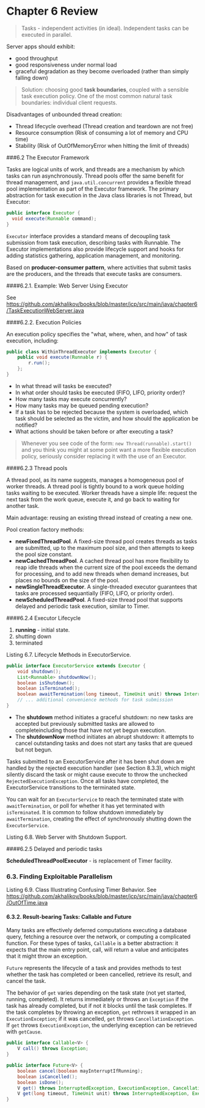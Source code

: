 Chapter 6 Review
===

> Tasks - independent activities (in ideal).
  Independent tasks can be executed in parallel.
  
Server apps should exhibit:

- good throughput
- good responsiveness under normal load
- graceful degradation as they become overloaded (rather than simply falling down)

> Solution: choosing good **task boundaries**, coupled with a sensible task execution policy.
One of the most common natural task boundaries: individual client requests.

Disadvantages of unbounded thread creation:

- Thread lifecycle overhead (Thread creation and teardown are not free)
- Resource consumption (Risk of consuming a lot of memory and CPU time)
- Stability (Risk of OutOfMemoryError when hitting the limit of threads)

###6.2 The Executor Framework

Tasks are logical units of work, and threads are a mechanism by which tasks can run asynchronously.
Thread pools offer the same benefit for thread management, and `java.util.concurrent` provides a flexible 
thread pool implementation as part of the Executor framework. The primary abstraction for task execution in the Java 
class libraries is not Thread, but Executor:

``` java
public interface Executor {
  void execute(Runnable command);
}
```

`Executor` interface provides a standard means of decoupling task submission from task execution, 
describing tasks with Runnable. The Executor implementations also provide lifecycle support and hooks for 
adding statistics gathering, application management, and monitoring.

Based on **producer-consumer pattern**, where activities that submit tasks are the producers, 
and the threads that execute tasks are consumers.

####6.2.1. Example: Web Server Using Executor

See https://github.com/akhalikov/books/blob/master/jcp/src/main/java/chapter6/TaskExecutionWebServer.java

####6.2.2. Execution Policies

An execution policy specifies the "what, where, when, and how" of task execution, including:

```java
public class WithinThreadExecutor implements Executor {
    public void execute(Runnable r) {
        r.run();
    };
}
```

- In what thread will tasks be executed?
- In what order should tasks be executed (FIFO, LIFO, priority order)?
- How many tasks may execute concurrently?
- How many tasks may be queued pending execution?
- If a task has to be rejected because the system is overloaded, which task should be selected as the victim, and how should the application be notified?
- What actions should be taken before or after executing a task?

> Whenever you see code of the form: `new Thread(runnable).start()` and you think you might at some point want a more flexible execution policy, seriously consider replacing it with the use of an Executor.

####6.2.3 Thread pools

A thread pool, as its name suggests, manages a homogeneous pool of worker threads. 
A thread pool is tightly bound to a work queue holding tasks waiting to be executed. 
Worker threads have a simple life: request the next task from the work queue, execute it, and go back to waiting for another task.

Main advantage: reusing an existing thread instead of creating a new one.

Pool creation factory methods:

- **newFixedThreadPool**. A fixed-size thread pool creates threads as tasks are submitted, up to the maximum pool size, and then attempts to keep the pool size constant.
- **newCachedThreadPool**. A cached thread pool has more flexibility to reap idle threads when the current size of the pool exceeds the demand for processing, and to add new threads when demand increases, but places no bounds on the size of the pool.
- **newSingleThreadExecutor**. A single-threaded executor guarantees that tasks are processed sequantially (FIFO, LIFO, or priority order).
- **newScheduledThreadPool**. A fixed-size thread pool that supports delayed and periodic task execution, similar to Timer.

####6.2.4 Executor Lifecycle

1. **running** - initial state.
2. shutting down
3. terminated

Listing 6.7. Lifecycle Methods in ExecutorService.

```java
public interface ExecutorService extends Executor {
    void shutdown();
    List<Runnable> shutdownNow();
    boolean isShutdown();
    boolean isTerminated();
    boolean awaitTermination(long timeout, TimeUnit unit) throws InterruptedException;
    // ... additional convenience methods for task submission
}
```

- The **shutdown** method initiates a graceful shutdown: no new tasks are accepted but previously submitted tasks are allowed to completeincluding those that have not yet begun execution.
- The **shutdownNow** method initiates an abrupt shutdown: it attempts to cancel outstanding tasks and does not start any tasks that are queued but not begun.

Tasks submitted to an ExecutorService after it has been shut down are handled by the rejected execution 
handler (see Section 8.3.3), which might silently discard the task or might cause execute to throw the 
unchecked `RejectedExecutionException`. Once all tasks have completed, the ExecutorService transitions to the terminated state.

You can wait for an `ExecutorService` to reach the terminated state with `awaitTermination`, or poll for whether 
it has yet terminated with `isTerminated`. It is common to follow shutdown immediately by `awaitTermination`, 
creating the effect of synchronously shutting down the `ExecutorService`.

Listing 6.8. Web Server with Shutdown Support.

####6.2.5 Delayed and periodic tasks

**ScheduledThreadPoolExecutor** - is replacement of Timer facility.

### 6.3. Finding Exploitable Parallelism

Listing 6.9. Class Illustrating Confusing Timer Behavior.
See https://github.com/akhalikov/books/blob/master/jcp/src/main/java/chapter6/OutOfTime.java

#### 6.3.2. Result-bearing Tasks: Callable and Future

Many tasks are effectively deferred computations executing a database query, fetching a resource over the network, 
or computing a complicated function. For these types of tasks, `Callable` is a better abstraction: 
it expects that the main entry point, call, will return a value and anticipates that it might throw an exception.

`Future` represents the lifecycle of a task and provides methods to test whether the task has completed or 
been cancelled, retrieve its result, and cancel the task.

The behavior of `get` varies depending on the task state (not yet started, running, completed). 
It returns immediately or throws an `Exception` if the task has already completed, but if not it blocks until the task
completes. If the task completes by throwing an exception, `get` rethrows it wrapped in an `ExecutionException`; 
if it was cancelled, `get` throws `CancellationException`. 
If `get` throws `ExecutionException`, the underlying exception can be retrieved with `getCause`.

```java
public interface Callable<V> {
    V call() throws Exception;
}

public interface Future<V> {
    boolean cancel(boolean mayInterruptIfRunning);
    boolean isCancelled();
    boolean isDone();
    V get() throws InterruptedException, ExecutionException, CancellationException;
    V get(long timeout, TimeUnit unit) throws InterruptedException, ExecutionException, CancellationException, TimeoutException;
}
```

